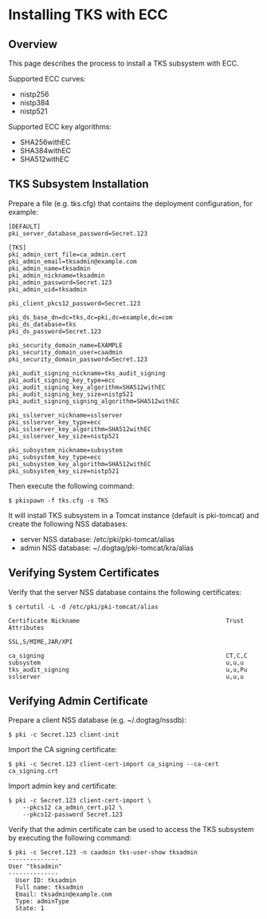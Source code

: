 Installing TKS with ECC
=======================

Overview
--------

This page describes the process to install a TKS subsystem with ECC.

Supported ECC curves:

- nistp256 
- nistp384
- nistp521

Supported ECC key algorithms:

- SHA256withEC 
- SHA384withEC
- SHA512withEC

TKS Subsystem Installation
--------------------------

Prepare a file (e.g. tks.cfg) that contains the deployment configuration, for example:

```
[DEFAULT]
pki_server_database_password=Secret.123

[TKS]
pki_admin_cert_file=ca_admin.cert
pki_admin_email=tksadmin@example.com
pki_admin_name=tksadmin
pki_admin_nickname=tksadmin
pki_admin_password=Secret.123
pki_admin_uid=tksadmin

pki_client_pkcs12_password=Secret.123

pki_ds_base_dn=dc=tks,dc=pki,dc=example,dc=com
pki_ds_database=tks
pki_ds_password=Secret.123

pki_security_domain_name=EXAMPLE
pki_security_domain_user=caadmin
pki_security_domain_password=Secret.123

pki_audit_signing_nickname=tks_audit_signing
pki_audit_signing_key_type=ecc
pki_audit_signing_key_algorithm=SHA512withEC
pki_audit_signing_key_size=nistp521
pki_audit_signing_signing_algorithm=SHA512withEC

pki_sslserver_nickname=sslserver
pki_sslserver_key_type=ecc
pki_sslserver_key_algorithm=SHA512withEC
pki_sslserver_key_size=nistp521

pki_subsystem_nickname=subsystem
pki_subsystem_key_type=ecc
pki_subsystem_key_algorithm=SHA512withEC
pki_subsystem_key_size=nistp521

```

Then execute the following command:

```
$ pkispawn -f tks.cfg -s TKS
```

It will install TKS subsystem in a Tomcat instance (default is pki-tomcat) and create the following NSS databases:
* server NSS database: /etc/pki/pki-tomcat/alias
* admin NSS database: ~/.dogtag/pki-tomcat/kra/alias

Verifying System Certificates
-----------------------------

Verify that the server NSS database contains the following certificates:

```
$ certutil -L -d /etc/pki/pki-tomcat/alias

Certificate Nickname                                         Trust Attributes
                                                             SSL,S/MIME,JAR/XPI

ca_signing                                                   CT,C,C
subsystem                                                    u,u,u
tks_audit_signing                                            u,u,Pu
sslserver                                                    u,u,u
```

Verifying Admin Certificate
---------------------------

Prepare a client NSS database (e.g. ~/.dogtag/nssdb):

```
$ pki -c Secret.123 client-init
```

Import the CA signing certificate:

```
$ pki -c Secret.123 client-cert-import ca_signing --ca-cert ca_signing.crt
```

Import admin key and certificate:

```
$ pki -c Secret.123 client-cert-import \
    --pkcs12 ca_admin_cert.p12 \
    --pkcs12-password Secret.123
```

Verify that the admin certificate can be used to access the TKS subsystem by executing the following command:

```
$ pki -c Secret.123 -n caadmin tks-user-show tksadmin
--------------
User "tksadmin"
--------------
  User ID: tksadmin
  Full name: tksadmin
  Email: tksadmin@example.com
  Type: adminType
  State: 1
```
